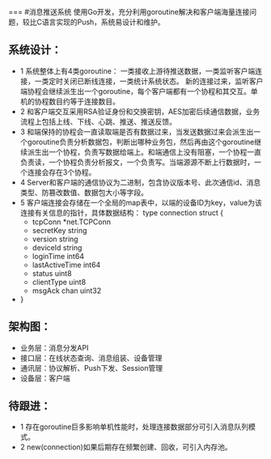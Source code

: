 ===
#消息推送系统
使用Go开发，充分利用goroutine解决和客户端海量连接问题，较比C语言实现的Push，系统易设计和维护。

## 系统设计：
* 1 系统整体上有4类goroutine：
一类接收上游待推送数据，一类监听客户端连接，一类定时关闭已断线连接，一类统计系统状态。
新的连接过来，监听客户端协程会继续派生出一个goroutine，每个客户端都有一个协程和其交互。单机的协程数目约等于连接数目。
* 2 和客户端交互采用RSA验证身份和交换密钥，AES加密后续通信数据，业务流程上包括上线、下线、心跳、推送、推送反馈。
* 3 和端保持的协程会一直读取端是否有数据过来，当发送数据过来会派生出一个goroutine负责分析数据包，判断出哪种业务包，然后再由这个goroutine继续派生出一个协程，负责写数据给端上。和端通信上没有阻塞，一个协程一直负责读，一个协程负责分析报文，一个负责写。当端源源不断上行数据时，一个连接会存在3个协程。
* 4 Server和客户端的通信协议为二进制，包含协议版本号、此次通信id、消息类型、防篡改数值、数据包大小等字段。
* 5 客户端连接会存储在一个全局的map表中，以端的设备ID为key，value为该连接有关信息的指针，具体数据结构：
type connection struct {
	* tcpConn        *net.TCPConn
	* secretKey      string
	* version        string
	* deviceId       string
	* loginTime      int64
	* lastActiveTime int64
	* status         uint8
	* clientType     uint8
	* msgAck         chan uint32
* }


## 架构图：
* 业务层：消息分发API
* 接口层：在线状态查询、消息组装、设备管理
* 通讯层：协议解析、Push下发、Session管理
* 设备层：客户端

## 待跟进：
* 1 存在goroutine巨多影响单机性能时，处理连接数据部分可引入消息队列模式。
* 2 new(connection)如果后期存在频繁创建、回收，可引入内存池。
